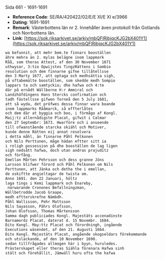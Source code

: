 Sida 661 - 1691-1691

- **Reference Code**: SE/RA/420422/02/E/E XI/E XI e/3966
- **Dating**: 1691-1691
- **Remark**: Västerbottens län nr 2. Innehåller även protokoll från Gotlands och Norrbottens län.
- **Link**: [https://sok.riksarkivet.se/arkiv/mbQFlRibjqcKJG2bX401Y1](https://sok.riksarkivet.se/arkiv/mbQFlRibjqcKJG2bX401Y1)

```txt linenums="1"
wa befunnit, att mehr bem.te finnars booställen
ähre mehra än 2. mylas belägne inom lappmark
Råå, som theras Attest, af den 30 November 1671
uthwysar, 3:tio Opwijstes TingzRättens i Sombio
resolution och dem finnarne gifne tillåtellsse
den 3 Marty 1677, att optaga och medhsättia sigh,
på oftabemälte booställen, som skedde medh Sompio
lappars ta och samtyckio; dhe hafwa och 4:te
där på ernådt Wällborne H:r Ammiral och
Landzhöfdingens Hans Stercks confirmation och
tadh fästellsse gifwen Torneå den 5 July 1681,
att så wyda, det pröfwes dessa finnar wara boande
inom lappmarks Rååmarck, så effterlåtes
och dem där at byggia och boo, i förmågo af Kongl.
Maij:tz allernådigste Placat, gifwit i Calmar
den 27 Septembr: 1673. Hwarföre och i anseende
till ofwanstående starcka skiähl och Motiver,
kunde denne Rätten eij annat resolvera
i detta måhl, än finnarne Påhl Pelkonen
och Nils Perttunen, måge hädan eftter sitt ia
i roligh possession på dhe booställen de lag ligen
sigh nedsått hafwa, doch utan andras prajuditz
och förfång.
Emellan Mårten Pehrsson och dess granne Jöns
Larsson blifwer förord och Påhl Pelkonen om Nils
Perttunen, att Jänka och detha the i emellan,
de oskiftte angieltagar de twista om.
Anno 1691. den 22 Januari, höltz
laga tings i Kemi lappmark och Enareby,
 närwarande Cronones Befallningzman,
Wällbetrodde Jacob Graape,
medh eftterskrefne Nämbdh.
Påhl Wallisson, Pehr Mattsson
Nils Sayasson, Pährs Olofsson,
Johan Olofsson, Thomas Mårtensson
Samma dagh publiciades Kongl. Majestäts accenadinste
Barnamordz Placat, daterat d. 15 Novembr. 1684.
Dito Kongl. May:ttz Placat och förordningh, ingående
Executions wäsendet, af den 21. Augusti 1664.
Dito Kongl. Majestäts Placat, angående skogseldars förekommande
och utsläckande, af den 10 November 1690.
sedan tillfrågades allmogen här i byyn, huruledes.
Prästerskapet eller theras Siähla förenara Hafwa sinh
stält och förehållit, Jämwäll huru ofta the hafwa
```
